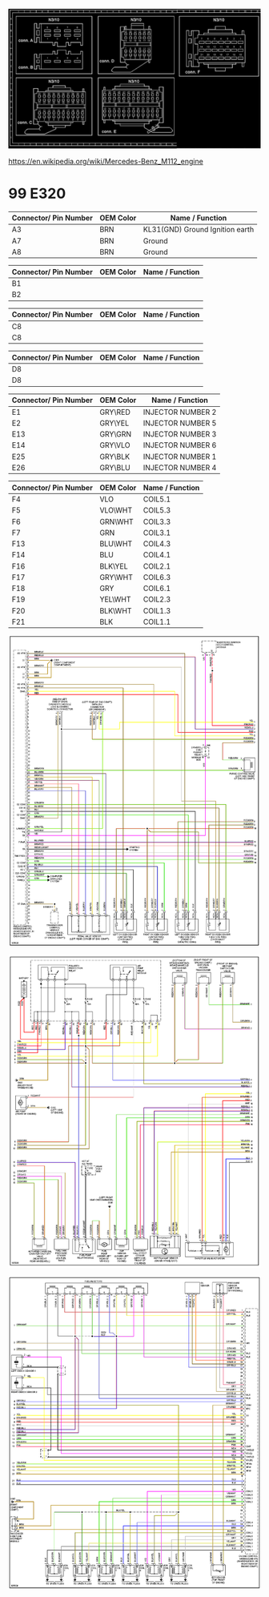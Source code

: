 ![x](./OEM-Docs/Mercedes/mercedes_170.png)

https://en.wikipedia.org/wiki/Mercedes-Benz_M112_engine

# 99 E320

| Connector/ Pin Number | OEM Color | Name / Function | 
| --------------------- |------- |---------------- |
| A3  | BRN | KL31(GND)         Ground   Ignition earth |
| A7  | BRN |                  Ground                  |
| A8  | BRN |                  Ground                  |


| Connector/ Pin Number | OEM Color | Name / Function | 
| --------------------- |------- |---------------- |
| B1  |          |                                |
| B2  |          |                                |

| Connector/ Pin Number | OEM Color | Name / Function | 
| --------------------- |------- |---------------- |
| C8  |          |                                |
| C8  |          |                                |

| Connector/ Pin Number | OEM Color | Name / Function | 
| --------------------- |------- |---------------- |
| D8  |          |                                |
| D8  |          |                                |


| Connector/ Pin Number | OEM Color | Name / Function | 
| --------------------- |------- |---------------- |
| E1  |  GRY\RED        | INJECTOR NUMBER 2   |                         
| E2  |  GRY\YEL        | INJECTOR NUMBER 5  |                             
| E13  |  GRY\GRN        | INJECTOR NUMBER 3   |                            
| E14  |  GRY\VLO        | INJECTOR NUMBER 6   |
| E25  | GRY\BLK         |   INJECTOR NUMBER 1   |                                                      
| E26  |  GRY\BLU        | INJECTOR NUMBER 4    |                           







| Connector/ Pin Number | OEM Color | Name / Function | 
| --------------------- |------- |---------------- |
| F4  |       VLO | COIL5.1                                    |
| F5  |       VLO\WHT | COIL5.3                                    |
| F6  |       GRN\WHT | COIL3.3                                    |
| F7  |       GRN | COIL3.1                                    |
| F13  |       BLU\WHT | COIL4.3                                    |
| F14  |       BLU | COIL4.1                                    |
| F16  |       BLK\YEL | COIL2.1                                    |
| F17  |       GRY\WHT | COIL6.3                                    |
| F18  |       GRY | COIL6.1                                    |
| F19  |       YEL\WHT | COIL2.3                                    |
| F20  |       BLK\WHT | COIL1.3                                    |
| F21  |       BLK |   COIL1.1                                 |







![x](./OEM-Docs/Mercedes/99_e320_1.png)

![x](./OEM-Docs/Mercedes/99_e320_2.png)

![x](./OEM-Docs/Mercedes/99_e320_3.png)